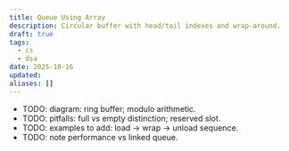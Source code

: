 ```yaml
---
title: Queue Using Array
description: Circular buffer with head/tail indexes and wrap-around.
draft: true
tags:
  - cs
  - dsa
date: 2025-10-16
updated:
aliases: []
---
```

- TODO: diagram: ring buffer; modulo arithmetic.
- TODO: pitfalls: full vs empty distinction; reserved slot.
- TODO: examples to add: load → wrap → unload sequence.
- TODO: note performance vs linked queue.
